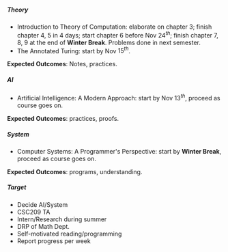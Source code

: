 ##### Theory
* Introduction to Theory of Computation: elaborate on chapter 3; finish chapter 4, 5 in 4 days; start chapter 6 before Nov $24^{th}$; finish chapter 7, 8, 9 at the end of **Winter Break**. Problems done in next semester.
* The Annotated Turing: start by Nov $15^{th}$.

**Expected Outcomes**: Notes, practices.

##### AI
* Artificial Intelligence: A Modern Approach: start by Nov $13^{th}$, proceed as course goes on.

**Expected Outcomes**: practices, proofs.

##### System
* Computer Systems: A Programmer's Perspective: start by **Winter Break**, proceed as course goes on.

**Expected Outcomes**: programs, understanding.

##### Target
* Decide AI/System
* CSC209 TA
* Intern/Research during summer
* DRP of Math Dept.
* Self-motivated reading/programming
* Report progress per week
